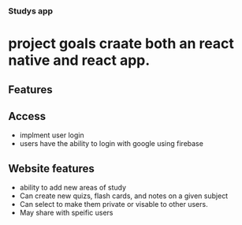 ### Studys app

# project goals craate both an react native and react app.

## Features

## Access 
* implment user login
* users have the ability to login with google using firebase

## Website features
* ability to add new areas of study 
* Can create new quizs, flash cards, and notes on a given subject
* Can select to make them private or visable to other users.
* May share with speific users
